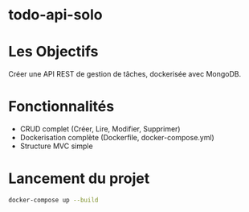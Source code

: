 # todo-api-solo

# Les Objectifs 
Créer une API REST de gestion de tâches, dockerisée avec MongoDB.

# Fonctionnalités
-  CRUD complet (Créer, Lire, Modifier, Supprimer)
-  Dockerisation complète (Dockerfile, docker-compose.yml)
-  Structure MVC simple

# Lancement du projet

```bash
docker-compose up --build
